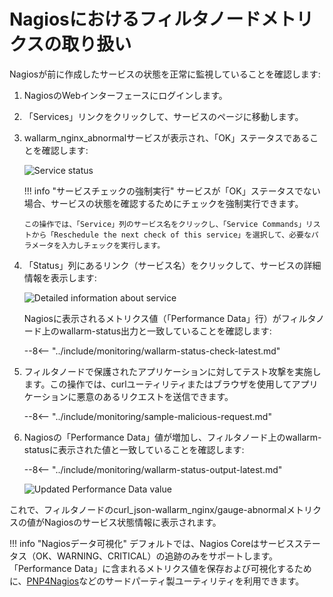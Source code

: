 [img-nagios-service-status]:            ../../images/monitoring/nagios-service-status.png
[img-nagios-service-details]:           ../../images/monitoring/nagios-service-details-1.png
[img-nagios-service-perfdata-updated]:  ../../images/monitoring/nagios-service-details-2.png

[link-PNP4Nagios]:                      http://www.pnp4nagios.org/doku.php?id=pnp-0.4:start

# Nagiosにおけるフィルタノードメトリクスの取り扱い

Nagiosが前に作成したサービスの状態を正常に監視していることを確認します:
1.  NagiosのWebインターフェースにログインします。
2.  「Services」リンクをクリックして、サービスのページに移動します。
3.  wallarm_nginx_abnormalサービスが表示され、「OK」ステータスであることを確認します:

    ![Service status][img-nagios-service-status]

    
    !!! info "サービスチェックの強制実行"
        サービスが「OK」ステータスでない場合、サービスの状態を確認するためにチェックを強制実行できます。
        
        この操作では、「Service」列のサービス名をクリックし、「Service Commands」リストから「Reschedule the next check of this service」を選択して、必要なパラメータを入力しチェックを実行します。    
    

4.  「Status」列にあるリンク（サービス名）をクリックして、サービスの詳細情報を表示します:

    ![Detailed information about service][img-nagios-service-details]

    Nagiosに表示されるメトリクス値（「Performance Data」行）がフィルタノード上のwallarm-status出力と一致していることを確認します:

    --8<-- "../include/monitoring/wallarm-status-check-latest.md"
 
5.  フィルタノードで保護されたアプリケーションに対してテスト攻撃を実施します。この操作では、curlユーティリティまたはブラウザを使用してアプリケーションに悪意のあるリクエストを送信できます。

    --8<-- "../include/monitoring/sample-malicious-request.md"
    
6.  Nagiosの「Performance Data」値が増加し、フィルタノード上のwallarm-statusに表示された値と一致していることを確認します:

    --8<-- "../include/monitoring/wallarm-status-output-latest.md"

    ![Updated Performance Data value][img-nagios-service-perfdata-updated]

これで、フィルタノードのcurl_json-wallarm_nginx/gauge-abnormalメトリクスの値がNagiosのサービス状態情報に表示されます。

!!! info "Nagiosデータ可視化"
    デフォルトでは、Nagios Coreはサービスステータス（OK、WARNING、CRITICAL）の追跡のみをサポートします。「Performance Data」に含まれるメトリクス値を保存および可視化するために、[PNP4Nagios][link-PNP4Nagios]などのサードパーティ製ユーティリティを利用できます。